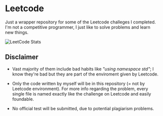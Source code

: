 # Leetcode

Just a wrapper repository for some of the Leetcode challeges I completed. I'm not a competitive programmer, I just like to solve problems and learn new things.

![LeetCode Stats](https://leetcard.jacoblin.cool/SalvatoreSpina?theme=dark&font=Krub&ext=activity)

## Disclaimer

- Vast majority of them include bad habits like *"using namespace std"*; I know they're bad but they are part of the enviroment given by Leetcode.

- Only the code written by myself will be in this repository (= not by Leetcode environment). For more info regarding the problem, every single file is named exactly like the challenge on Leetcode and easily foundable.

- No official test will be submitted, due to potential plagiarism problems.
